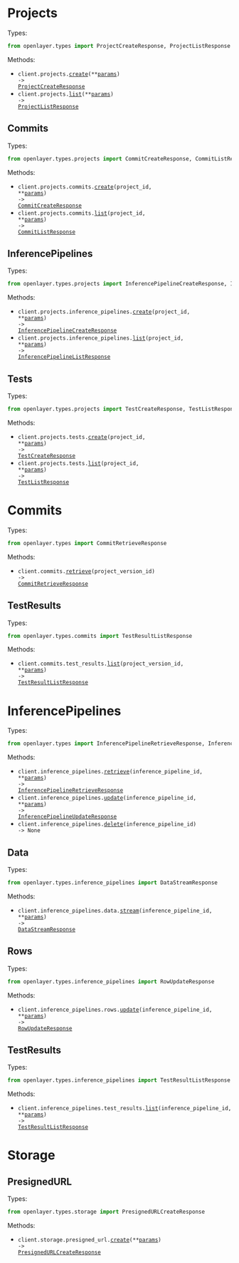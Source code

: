 # Projects

Types:

```python
from openlayer.types import ProjectCreateResponse, ProjectListResponse
```

Methods:

- <code title="post /projects">client.projects.<a href="./src/openlayer/resources/projects/projects.py">create</a>(\*\*<a href="src/openlayer/types/project_create_params.py">params</a>) -> <a href="./src/openlayer/types/project_create_response.py">ProjectCreateResponse</a></code>
- <code title="get /projects">client.projects.<a href="./src/openlayer/resources/projects/projects.py">list</a>(\*\*<a href="src/openlayer/types/project_list_params.py">params</a>) -> <a href="./src/openlayer/types/project_list_response.py">ProjectListResponse</a></code>

## Commits

Types:

```python
from openlayer.types.projects import CommitCreateResponse, CommitListResponse
```

Methods:

- <code title="post /projects/{projectId}/versions">client.projects.commits.<a href="./src/openlayer/resources/projects/commits.py">create</a>(project_id, \*\*<a href="src/openlayer/types/projects/commit_create_params.py">params</a>) -> <a href="./src/openlayer/types/projects/commit_create_response.py">CommitCreateResponse</a></code>
- <code title="get /projects/{projectId}/versions">client.projects.commits.<a href="./src/openlayer/resources/projects/commits.py">list</a>(project_id, \*\*<a href="src/openlayer/types/projects/commit_list_params.py">params</a>) -> <a href="./src/openlayer/types/projects/commit_list_response.py">CommitListResponse</a></code>

## InferencePipelines

Types:

```python
from openlayer.types.projects import InferencePipelineCreateResponse, InferencePipelineListResponse
```

Methods:

- <code title="post /projects/{projectId}/inference-pipelines">client.projects.inference_pipelines.<a href="./src/openlayer/resources/projects/inference_pipelines.py">create</a>(project_id, \*\*<a href="src/openlayer/types/projects/inference_pipeline_create_params.py">params</a>) -> <a href="./src/openlayer/types/projects/inference_pipeline_create_response.py">InferencePipelineCreateResponse</a></code>
- <code title="get /projects/{projectId}/inference-pipelines">client.projects.inference_pipelines.<a href="./src/openlayer/resources/projects/inference_pipelines.py">list</a>(project_id, \*\*<a href="src/openlayer/types/projects/inference_pipeline_list_params.py">params</a>) -> <a href="./src/openlayer/types/projects/inference_pipeline_list_response.py">InferencePipelineListResponse</a></code>

## Tests

Types:

```python
from openlayer.types.projects import TestCreateResponse, TestListResponse
```

Methods:

- <code title="post /projects/{projectId}/tests">client.projects.tests.<a href="./src/openlayer/resources/projects/tests.py">create</a>(project_id, \*\*<a href="src/openlayer/types/projects/test_create_params.py">params</a>) -> <a href="./src/openlayer/types/projects/test_create_response.py">TestCreateResponse</a></code>
- <code title="get /projects/{projectId}/tests">client.projects.tests.<a href="./src/openlayer/resources/projects/tests.py">list</a>(project_id, \*\*<a href="src/openlayer/types/projects/test_list_params.py">params</a>) -> <a href="./src/openlayer/types/projects/test_list_response.py">TestListResponse</a></code>

# Commits

Types:

```python
from openlayer.types import CommitRetrieveResponse
```

Methods:

- <code title="get /versions/{projectVersionId}">client.commits.<a href="./src/openlayer/resources/commits/commits.py">retrieve</a>(project_version_id) -> <a href="./src/openlayer/types/commit_retrieve_response.py">CommitRetrieveResponse</a></code>

## TestResults

Types:

```python
from openlayer.types.commits import TestResultListResponse
```

Methods:

- <code title="get /versions/{projectVersionId}/results">client.commits.test_results.<a href="./src/openlayer/resources/commits/test_results.py">list</a>(project_version_id, \*\*<a href="src/openlayer/types/commits/test_result_list_params.py">params</a>) -> <a href="./src/openlayer/types/commits/test_result_list_response.py">TestResultListResponse</a></code>

# InferencePipelines

Types:

```python
from openlayer.types import InferencePipelineRetrieveResponse, InferencePipelineUpdateResponse
```

Methods:

- <code title="get /inference-pipelines/{inferencePipelineId}">client.inference_pipelines.<a href="./src/openlayer/resources/inference_pipelines/inference_pipelines.py">retrieve</a>(inference_pipeline_id, \*\*<a href="src/openlayer/types/inference_pipeline_retrieve_params.py">params</a>) -> <a href="./src/openlayer/types/inference_pipeline_retrieve_response.py">InferencePipelineRetrieveResponse</a></code>
- <code title="put /inference-pipelines/{inferencePipelineId}">client.inference_pipelines.<a href="./src/openlayer/resources/inference_pipelines/inference_pipelines.py">update</a>(inference_pipeline_id, \*\*<a href="src/openlayer/types/inference_pipeline_update_params.py">params</a>) -> <a href="./src/openlayer/types/inference_pipeline_update_response.py">InferencePipelineUpdateResponse</a></code>
- <code title="delete /inference-pipelines/{inferencePipelineId}">client.inference_pipelines.<a href="./src/openlayer/resources/inference_pipelines/inference_pipelines.py">delete</a>(inference_pipeline_id) -> None</code>

## Data

Types:

```python
from openlayer.types.inference_pipelines import DataStreamResponse
```

Methods:

- <code title="post /inference-pipelines/{inferencePipelineId}/data-stream">client.inference_pipelines.data.<a href="./src/openlayer/resources/inference_pipelines/data.py">stream</a>(inference_pipeline_id, \*\*<a href="src/openlayer/types/inference_pipelines/data_stream_params.py">params</a>) -> <a href="./src/openlayer/types/inference_pipelines/data_stream_response.py">DataStreamResponse</a></code>

## Rows

Types:

```python
from openlayer.types.inference_pipelines import RowUpdateResponse
```

Methods:

- <code title="put /inference-pipelines/{inferencePipelineId}/rows">client.inference_pipelines.rows.<a href="./src/openlayer/resources/inference_pipelines/rows.py">update</a>(inference_pipeline_id, \*\*<a href="src/openlayer/types/inference_pipelines/row_update_params.py">params</a>) -> <a href="./src/openlayer/types/inference_pipelines/row_update_response.py">RowUpdateResponse</a></code>

## TestResults

Types:

```python
from openlayer.types.inference_pipelines import TestResultListResponse
```

Methods:

- <code title="get /inference-pipelines/{inferencePipelineId}/results">client.inference_pipelines.test_results.<a href="./src/openlayer/resources/inference_pipelines/test_results.py">list</a>(inference_pipeline_id, \*\*<a href="src/openlayer/types/inference_pipelines/test_result_list_params.py">params</a>) -> <a href="./src/openlayer/types/inference_pipelines/test_result_list_response.py">TestResultListResponse</a></code>

# Storage

## PresignedURL

Types:

```python
from openlayer.types.storage import PresignedURLCreateResponse
```

Methods:

- <code title="post /storage/presigned-url">client.storage.presigned_url.<a href="./src/openlayer/resources/storage/presigned_url.py">create</a>(\*\*<a href="src/openlayer/types/storage/presigned_url_create_params.py">params</a>) -> <a href="./src/openlayer/types/storage/presigned_url_create_response.py">PresignedURLCreateResponse</a></code>
